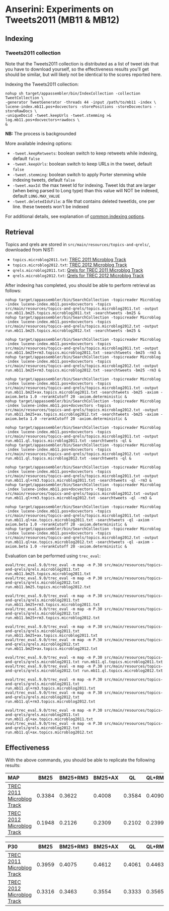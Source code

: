 # Anserini: Experiments on Tweets2011 (MB11 &amp; MB12)

## Indexing

### Tweets2011 collection

Note that the Tweets2011 collection is distributed as a list of tweet ids that you have to download yourself, so the
effectiveness results you'll get should be similar, but will likely not be identical to the scores reported here.

Indexing the Tweets2011 collection:

```
nohup sh target/appassembler/bin/IndexCollection -collection TweetCollection \
-generator TweetGenerator -threads 44 -input /path/to/mb11 -index \
lucene-index.mb11.pos+docvectors -storePositions -storeDocvectors -storeRawDocs \
-uniqueDocid -tweet.keepUrls -tweet.stemming >& log.mb11.pos+docvectors+rawdocs \
&
```
__NB:__ The process is backgrounded

More available indexing options:
* `-tweet.keepRetweets`: boolean switch to keep retweets while indexing, default `false`
* `-tweet.keepUrls`: boolean switch to keep URLs in the tweet, default `false`
* `-tweet.stemming`: boolean switch to apply Porter stemming while indexing tweets, default `false`
* `-tweet.maxId`: the max tweet Id for indexing. Tweet Ids that are larger (when being parsed to Long type) than this value will NOT be indexed, default `LONG.MAX_VALUE`
* `-tweet.deletedIdsFile`: a file that contains deleted tweetIds, one per line. these tweeets won't be indexed

For additional details, see explanation of [common indexing options](common-indexing-options.md).

## Retrieval

Topics and qrels are stored in `src/main/resources/topics-and-qrels/`, downloaded from NIST:

+ `topics.microblog2011.txt`: [TREC 2011 Microblog Track](https://trec.nist.gov/data/microblog/11/topics.MB1-50.txt)
+ `topics.microblog2012.txt`: [TREC 2012 Microblog Track](https://trec.nist.gov/data/microblog/12/2012.topics.MB51-110.txt)
+ `qrels.microblog2011.txt`: [Qrels for TREC 2011 Microblog Track](https://trec.nist.gov/data/microblog/11/microblog11-qrels)
+ `qrels.microblog2012.txt`: [Qrels for TREC 2012 Microblog Track](https://trec.nist.gov/data/microblog/12/adhoc-qrels)

After indexing has completed, you should be able to perform retrieval as follows:

```
nohup target/appassembler/bin/SearchCollection -topicreader Microblog -index lucene-index.mb11.pos+docvectors -topics src/main/resources/topics-and-qrels/topics.microblog2011.txt -output run.mb11.bm25.topics.microblog2011.txt -searchtweets -bm25 &
nohup target/appassembler/bin/SearchCollection -topicreader Microblog -index lucene-index.mb11.pos+docvectors -topics src/main/resources/topics-and-qrels/topics.microblog2012.txt -output run.mb11.bm25.topics.microblog2012.txt -searchtweets -bm25 &

nohup target/appassembler/bin/SearchCollection -topicreader Microblog -index lucene-index.mb11.pos+docvectors -topics src/main/resources/topics-and-qrels/topics.microblog2011.txt -output run.mb11.bm25+rm3.topics.microblog2011.txt -searchtweets -bm25 -rm3 &
nohup target/appassembler/bin/SearchCollection -topicreader Microblog -index lucene-index.mb11.pos+docvectors -topics src/main/resources/topics-and-qrels/topics.microblog2012.txt -output run.mb11.bm25+rm3.topics.microblog2012.txt -searchtweets -bm25 -rm3 &

nohup target/appassembler/bin/SearchCollection -topicreader Microblog -index lucene-index.mb11.pos+docvectors -topics src/main/resources/topics-and-qrels/topics.microblog2011.txt -output run.mb11.bm25+ax.topics.microblog2011.txt -searchtweets -bm25 -axiom -axiom.beta 1.0 -rerankCutoff 20 -axiom.deterministic &
nohup target/appassembler/bin/SearchCollection -topicreader Microblog -index lucene-index.mb11.pos+docvectors -topics src/main/resources/topics-and-qrels/topics.microblog2012.txt -output run.mb11.bm25+ax.topics.microblog2012.txt -searchtweets -bm25 -axiom -axiom.beta 1.0 -rerankCutoff 20 -axiom.deterministic &

nohup target/appassembler/bin/SearchCollection -topicreader Microblog -index lucene-index.mb11.pos+docvectors -topics src/main/resources/topics-and-qrels/topics.microblog2011.txt -output run.mb11.ql.topics.microblog2011.txt -searchtweets -ql &
nohup target/appassembler/bin/SearchCollection -topicreader Microblog -index lucene-index.mb11.pos+docvectors -topics src/main/resources/topics-and-qrels/topics.microblog2012.txt -output run.mb11.ql.topics.microblog2012.txt -searchtweets -ql &

nohup target/appassembler/bin/SearchCollection -topicreader Microblog -index lucene-index.mb11.pos+docvectors -topics src/main/resources/topics-and-qrels/topics.microblog2011.txt -output run.mb11.ql+rm3.topics.microblog2011.txt -searchtweets -ql -rm3 &
nohup target/appassembler/bin/SearchCollection -topicreader Microblog -index lucene-index.mb11.pos+docvectors -topics src/main/resources/topics-and-qrels/topics.microblog2012.txt -output run.mb11.ql+rm3.topics.microblog2012.txt -searchtweets -ql -rm3 &

nohup target/appassembler/bin/SearchCollection -topicreader Microblog -index lucene-index.mb11.pos+docvectors -topics src/main/resources/topics-and-qrels/topics.microblog2011.txt -output run.mb11.ql+ax.topics.microblog2011.txt -searchtweets -ql -axiom -axiom.beta 1.0 -rerankCutoff 20 -axiom.deterministic &
nohup target/appassembler/bin/SearchCollection -topicreader Microblog -index lucene-index.mb11.pos+docvectors -topics src/main/resources/topics-and-qrels/topics.microblog2012.txt -output run.mb11.ql+ax.topics.microblog2012.txt -searchtweets -ql -axiom -axiom.beta 1.0 -rerankCutoff 20 -axiom.deterministic &

```

Evaluation can be performed using `trec_eval`:

```
eval/trec_eval.9.0/trec_eval -m map -m P.30 src/main/resources/topics-and-qrels/qrels.microblog2011.txt run.mb11.bm25.topics.microblog2011.txt
eval/trec_eval.9.0/trec_eval -m map -m P.30 src/main/resources/topics-and-qrels/qrels.microblog2012.txt run.mb11.bm25.topics.microblog2012.txt

eval/trec_eval.9.0/trec_eval -m map -m P.30 src/main/resources/topics-and-qrels/qrels.microblog2011.txt run.mb11.bm25+rm3.topics.microblog2011.txt
eval/trec_eval.9.0/trec_eval -m map -m P.30 src/main/resources/topics-and-qrels/qrels.microblog2012.txt run.mb11.bm25+rm3.topics.microblog2012.txt

eval/trec_eval.9.0/trec_eval -m map -m P.30 src/main/resources/topics-and-qrels/qrels.microblog2011.txt run.mb11.bm25+ax.topics.microblog2011.txt
eval/trec_eval.9.0/trec_eval -m map -m P.30 src/main/resources/topics-and-qrels/qrels.microblog2012.txt run.mb11.bm25+ax.topics.microblog2012.txt

eval/trec_eval.9.0/trec_eval -m map -m P.30 src/main/resources/topics-and-qrels/qrels.microblog2011.txt run.mb11.ql.topics.microblog2011.txt
eval/trec_eval.9.0/trec_eval -m map -m P.30 src/main/resources/topics-and-qrels/qrels.microblog2012.txt run.mb11.ql.topics.microblog2012.txt

eval/trec_eval.9.0/trec_eval -m map -m P.30 src/main/resources/topics-and-qrels/qrels.microblog2011.txt run.mb11.ql+rm3.topics.microblog2011.txt
eval/trec_eval.9.0/trec_eval -m map -m P.30 src/main/resources/topics-and-qrels/qrels.microblog2012.txt run.mb11.ql+rm3.topics.microblog2012.txt

eval/trec_eval.9.0/trec_eval -m map -m P.30 src/main/resources/topics-and-qrels/qrels.microblog2011.txt run.mb11.ql+ax.topics.microblog2011.txt
eval/trec_eval.9.0/trec_eval -m map -m P.30 src/main/resources/topics-and-qrels/qrels.microblog2012.txt run.mb11.ql+ax.topics.microblog2012.txt

```

## Effectiveness

With the above commands, you should be able to replicate the following results:

MAP                                     | BM25      | BM25+RM3  | BM25+AX   | QL        | QL+RM3    | QL+AX     |
:---------------------------------------|-----------|-----------|-----------|-----------|-----------|-----------|
[TREC 2011 Microblog Track](http://trec.nist.gov/data/microblog2011.html)| 0.3384    | 0.3622    | 0.4008    | 0.3584    | 0.4090    | 0.4201    |
[TREC 2012 Microblog Track](http://trec.nist.gov/data/microblog2012.html)| 0.1948    | 0.2126    | 0.2309    | 0.2102    | 0.2399    | 0.2474    |


P30                                     | BM25      | BM25+RM3  | BM25+AX   | QL        | QL+RM3    | QL+AX     |
:---------------------------------------|-----------|-----------|-----------|-----------|-----------|-----------|
[TREC 2011 Microblog Track](http://trec.nist.gov/data/microblog2011.html)| 0.3959    | 0.4075    | 0.4612    | 0.4061    | 0.4463    | 0.4408    |
[TREC 2012 Microblog Track](http://trec.nist.gov/data/microblog2012.html)| 0.3316    | 0.3463    | 0.3554    | 0.3333    | 0.3565    | 0.3842    |


